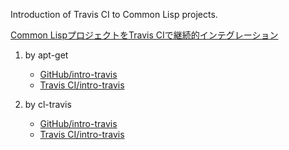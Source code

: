 Introduction of Travis CI to Common Lisp projects.

[Common LispプロジェクトをTravis CIで継続的インテグレーション](http://qiita.com/tkych/items/08d6549be8795751a887)

1. by apt-get
   - [GitHub/intro-travis](https://github.com/tkych/intro-travis/pull/1)
   - [Travis CI/intro-travis](https://travis-ci.org/tkych/intro-travis/builds/31146625)

2. by cl-travis
   - [GitHub/intro-travis](https://github.com/tkych/intro-travis/pull/2)
   - [Travis CI/intro-travis](https://travis-ci.org/tkych/intro-travis/builds/31147400)

